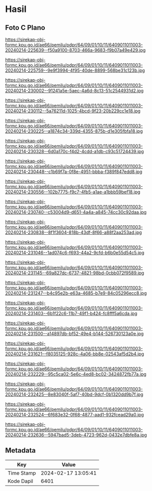 # Hasil

## Foto C Plano

https://sirekap-obj-formc.kpu.go.id/ae66/pemilu/pdpr/64/09/01/10/11/6409011011003-20240214-225639--f50a9100-8703-466a-9683-f9b07a49e429.jpg

https://sirekap-obj-formc.kpu.go.id/ae66/pemilu/pdpr/64/09/01/10/11/6409011011003-20240214-225759--9e9f3994-4f95-40de-8899-568be31c123b.jpg

https://sirekap-obj-formc.kpu.go.id/ae66/pemilu/pdpr/64/09/01/10/11/6409011011003-20240214-230002--91241a5e-5aec-4a6d-8c13-51c2544931d2.jpg

https://sirekap-obj-formc.kpu.go.id/ae66/pemilu/pdpr/64/09/01/10/11/6409011011003-20240214-230112--5a76211d-1025-4bcd-9f23-20b229cc1e18.jpg

https://sirekap-obj-formc.kpu.go.id/ae66/pemilu/pdpr/64/09/01/10/11/6409011011003-20240214-230225--a1874c34-339d-4355-875b-d1e305fbfa18.jpg

https://sirekap-obj-formc.kpu.go.id/ae66/pemilu/pdpr/64/09/01/10/11/6409011011003-20240214-230328--6d0a170c-f4d2-4cdd-a1db-c93c51724439.jpg

https://sirekap-obj-formc.kpu.go.id/ae66/pemilu/pdpr/64/09/01/10/11/6409011011003-20240214-230448--c1b69f7a-0f8e-4951-bbba-f389f847edd8.jpg

https://sirekap-obj-formc.kpu.go.id/ae66/pemilu/pdpr/64/09/01/10/11/6409011011003-20240214-230556--102b7775-f9c7-4fb5-a1ae-a1bbb59bef18.jpg

https://sirekap-obj-formc.kpu.go.id/ae66/pemilu/pdpr/64/09/01/10/11/6409011011003-20240214-230740--c53004d9-d651-4a4a-a845-74cc30c92daa.jpg

https://sirekap-obj-formc.kpu.go.id/ae66/pemilu/pdpr/64/09/01/10/11/6409011011003-20240214-230838--8f1f3604-818b-43df-8f66-a88f2aa253ad.jpg

https://sirekap-obj-formc.kpu.go.id/ae66/pemilu/pdpr/64/09/01/10/11/6409011011003-20240214-231046--1ad074c6-f693-44a2-9cfd-b6b0e55d54c5.jpg

https://sirekap-obj-formc.kpu.go.id/ae66/pemilu/pdpr/64/09/01/10/11/6409011011003-20240214-231145--69a827dc-6737-4821-98bd-0cbb072f9589.jpg

https://sirekap-obj-formc.kpu.go.id/ae66/pemilu/pdpr/64/09/01/10/11/6409011011003-20240214-231247--b4c95e2b-e63a-4685-b7e9-84c05296ecc8.jpg

https://sirekap-obj-formc.kpu.go.id/ae66/pemilu/pdpr/64/09/01/10/11/6409011011003-20240214-231403--6b1f22c6-11b7-49f1-b424-fc8fff5a6cda.jpg

https://sirekap-obj-formc.kpu.go.id/ae66/pemilu/pdpr/64/09/01/10/11/6409011011003-20240214-231500--a14897db-bf52-49e4-b144-526730123a0e.jpg

https://sirekap-obj-formc.kpu.go.id/ae66/pemilu/pdpr/64/09/01/10/11/6409011011003-20240214-231621--f8035125-928c-4a06-bb8e-02543af5d2b4.jpg

https://sirekap-obj-formc.kpu.go.id/ae66/pemilu/pdpr/64/09/01/10/11/6409011011003-20240214-232229--95c5ca02-5e6c-4ed8-bc02-3424872fb77a.jpg

https://sirekap-obj-formc.kpu.go.id/ae66/pemilu/pdpr/64/09/01/10/11/6409011011003-20240214-232425--8e83040f-5af7-40bd-9dcf-0b1320dd9b7f.jpg

https://sirekap-obj-formc.kpu.go.id/ae66/pemilu/pdpr/64/09/01/10/11/6409011011003-20240214-232524--6f683e32-0f68-4877-aad1-932fcead29a0.jpg

https://sirekap-obj-formc.kpu.go.id/ae66/pemilu/pdpr/64/09/01/10/11/6409011011003-20240214-232636--5947bad5-3deb-4723-962d-0432e7dbfe8a.jpg


## Metadata

| Key        | Value               |
| ---------- | ------------------- |
| Time Stamp | 2024-02-17 13:05:41 |
| Kode Dapil | 6401                |



